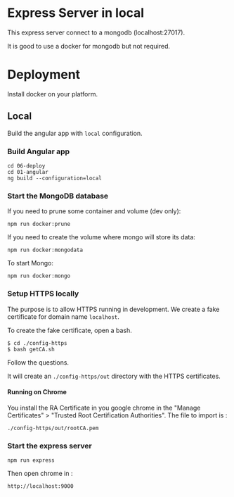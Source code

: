 # Express Server in local

This express server connect to a mongodb (localhost:27017).

It is good to use a docker for mongodb but not required.

# Deployment

Install docker on your platform.

## Local

Build the angular app with `local` configuration.

### Build Angular app


```
cd 06-deploy
cd 01-angular
ng build --configuration=local
```
### Start the MongoDB database

If you need to prune some container and volume (dev only):
```
npm run docker:prune
```

If you need to create the volume where mongo will store its data:
```
npm run docker:mongodata
```

To start Mongo:
```
npm run docker:mongo
```

### Setup HTTPS locally

The purpose is to allow HTTPS running in development.
We create a fake certificate for domain name  `localhost`.

To create the fake certificate, open a bash.
```
$ cd ./config-https
$ bash getCA.sh
```

Follow the questions.

It will create an `./config-https/out` directory with the HTTPS certificates.

#### Running on Chrome

You install the RA Certificate in you google chrome in the "Manage Certificates" > "Trusted Root Certification Authorities".
The file to import is :
```
./config-https/out/rootCA.pem
```


### Start the express server

```
npm run express
```

Then open chrome in :
```
http://localhost:9000
```

